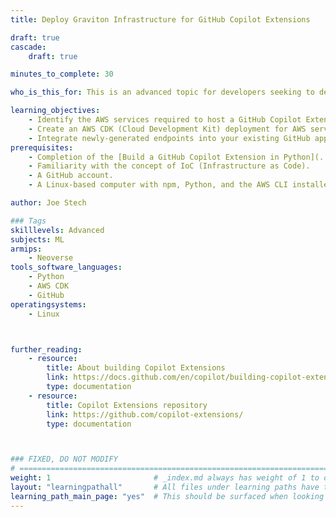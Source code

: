 ```yaml
---
title: Deploy Graviton Infrastructure for GitHub Copilot Extensions

draft: true
cascade:
    draft: true

minutes_to_complete: 30

who_is_this_for: This is an advanced topic for developers seeking to deploy the Graviton infrastructure on Amazon Web Services (AWS) for a GitHub Copilot Extension.

learning_objectives: 
    - Identify the AWS services required to host a GitHub Copilot Extension.
    - Create an AWS CDK (Cloud Development Kit) deployment for AWS services. 
    - Integrate newly-generated endpoints into your existing GitHub app.
prerequisites:
    - Completion of the [Build a GitHub Copilot Extension in Python](../gh-copilot-simple/) Learning Path.
    - Familiarity with the concept of IoC (Infrastructure as Code).
    - A GitHub account.
    - A Linux-based computer with npm, Python, and the AWS CLI installed.

author: Joe Stech

### Tags
skilllevels: Advanced
subjects: ML
armips:
    - Neoverse
tools_software_languages:
    - Python
    - AWS CDK
    - GitHub
operatingsystems:
    - Linux



further_reading:
    - resource:
        title: About building Copilot Extensions
        link: https://docs.github.com/en/copilot/building-copilot-extensions/about-building-copilot-extensions/
        type: documentation
    - resource:
        title: Copilot Extensions repository
        link: https://github.com/copilot-extensions/
        type: documentation



### FIXED, DO NOT MODIFY
# ================================================================================
weight: 1                       # _index.md always has weight of 1 to order correctly
layout: "learningpathall"       # All files under learning paths have this same wrapper
learning_path_main_page: "yes"  # This should be surfaced when looking for related content. Only set for _index.md of learning path content.
---
```

